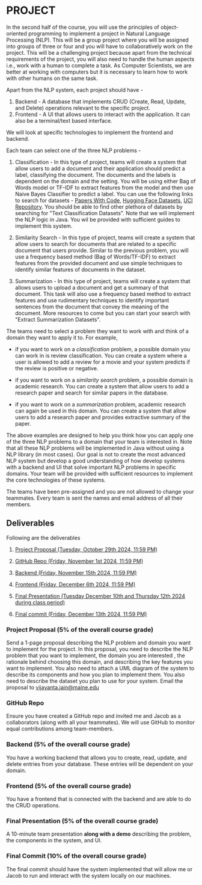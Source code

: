 # PROJECT

In the second half of the course, you will use the principles of object-oriented programming to implement a project in Natural Language Processing (NLP). This will be a group project where you will be assigned into groups of three or four and you will have to collaboratively work on the project. This will be a challenging project because apart from the technical requirements of the project, you will also need to handle the human aspects i.e., work with a human to complete a task. As Computer Scientists, we are better at working with computers but it is necessary to learn how to work with other humans on the same task. 

Apart from the NLP system, each project should have - 

1. Backend - A database that implements CRUD (Create, Read, Update, and Delete) operations relevant to the specific project.
2. Frontend - A UI that allows users to interact with the application. It can also be a terminal/text based interface.

We will look at specific technologies to implement the frontend and backend.

Each team can select one of the three NLP problems - 

1. Classification - In this type of project, teams will create a system that allow users to add a document and their application should predict a label, classifying the document. The documents and the labels is dependent on the domain and the setting. You will be using either Bag of Words model or TF-IDF to extract features from the model and then use Naive Bayes Classifier to predict a label. You can use the following links to search for datasets - [Papers With Code](https://paperswithcode.com/task/text-classification), [Hugging Face Datasets](https://huggingface.co/datasets?modality=modality:text&sort=trending), [UCI Repository](https://archive.ics.uci.edu/datasets?skip=0&take=10&sort=desc&orderBy=NumHits&search=&Types=Text). You should be able to find other plethora of datasets by searching for "Text Classification Datasets". Note that we will implement the NLP logic in Java. You wil be provided with sufficient guides to implement this system.  

2. Similarity Search - In this type of project, teams will create a system that allow users to search for documents that are related to a specific document that users provide. Similar to the previous problem, you will use a frequency based method (Bag of Words/TF-IDF) to extract features from the provided document and use simple techniques to identify similar features of documents in the dataset.

3. Summarization - In this type of project, teams will create a system that allows users to upload a document and get a summary of that document. This task will also use a frequency based method to extract features and use rudimentary techniques to identify important sentences from the document that convey the meaning of the document.  More resources to come but you can start your search with "Extract Summarization Datasets".

The teams need to select a problem they want to work with and think of a domain they want to apply it to. For example, 

* if you want to work on a *classification* problem, a possible domain you can work in is review classification. You can create a system where a user is allowed to add a review for a movie and your system predicts if the review is positive or negative.

* if you want to work on a *similarity search* problem, a possible domain is academic research. You can create a system that allow users to add a research paper and search for similar papers in the database.

* if you want to work on a *summarization* problem, academic research can again be used in this domain. You can create a system that allow users to add a research paper and provides extractive summary of the paper. 

The above examples are designed to help you think how you can apply one of the three NLP problems to a domain that your team is interested in. Note that all these NLP problems will be implemented in Java without using a NLP library (in most cases). Our goal is not to create the most advanced NLP system but develop a good understanding of how develop systems with a backend and UI that solve important NLP problems in specific domains. Your team will be provided with sufficient resources to implement the core technologies of these systems. 

The teams have been pre-assigned and you are not allowed to change your teammates. Every team is sent the names and email address of all their members. 

## Deliverables

Following are the deliverables

1. [Project Proposal (Tuesday, October 29th 2024, 11:59 PM)](#project-proposal-5-of-the-overall-course-grade)

2. [GitHub Repo (Friday, November 1st 2024, 11:59 PM)](#github-repo)

3. [Backend (Friday, November 15th 2024, 11:59 PM)](#backend-5-of-the-overall-course-grade)

4. [Frontend (Friday, December 6th 2024, 11:59 PM)](#frontend-5-of-the-overall-course-grade)

5. [Final Presentation (Tuesday December 10th and Thursday 12th 2024 during class period)](#final-presentation-5-of-the-overall-course-grade)

6. [Final commit (Friday, December 13th 2024, 11:59 PM)](#final-commit-10-of-the-overall-course-grade)



### Project Proposal (5% of the overall course grade)

Send a 1-page proposal describing the NLP problem and domain you want to implement for the project. In this proposal, you need to describe the NLP problem that you want to implement, the domain you are interested , the rationale behind choosing this domain, and describing the key features you want to implement. You also need to attach a UML diagram of the system to describe its components and how you plan to implement them. You also need to describe the dataset you plan to use for your system. Email the proposal to vijayanta.jain@maine.edu

### GitHub Repo

Ensure you have created a GitHub repo and invited me and Jacob as a collaborators (along with all your teammates). We will use GitHub to monitor equal contributions among team-members. 

### Backend (5% of the overall course grade)

You have a working backend that allows you to create, read, update, and delete entries from your database. These entries will be dependent on your domain.

### Frontend (5% of the overall course grade)

You have a frontend that is connected with the backend and are able to do the CRUD operations.

### Final Presentation (5% of the overall course grade)

A 10-minute team presentation **along with a demo** describing the problem, the components in the system, and UI.

### Final Commit (10% of the overall course grade)

The final commit should have the system implemented that will allow me or Jacob to run and interact with the system locally on our machines. 
